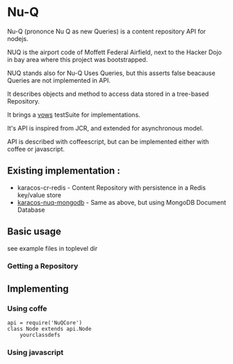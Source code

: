 # Nu-Q

Nu-Q (prononce Nu Q as new Queries) is a content repository API for nodejs.

NUQ is the airport code of Moffett Federal Airfield, next to the Hacker Dojo in bay area where this project was bootstrapped.

NUQ stands also for Nu-Q Uses Queries, but this asserts false beacause Queries are not implemented in API.

It describes objects and method to access data stored in a tree-based Repository.

It brings a [vows](http://vowsjs.org/) testSuite for implementations.

It's API is inspired from JCR, and extended for asynchronous model.

API is described with coffeescript, but can be implemented either with coffee or javascript.

## Existing implementation :

* karacos-cr-redis - Content Repository with persistence in a Redis key/value store
* [karacos-nuq-mongodb](https://github.com/karacos/karacos-nuq-mongodb) - Same as above, but using MongoDB Document Database

## Basic usage

see example files in toplevel dir

### Getting a Repository


## Implementing

### Using coffe

```
api = require('NuQCore')
class Node extends api.Node
    yourclassdefs
```

### Using javascript